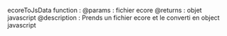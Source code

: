 ecoreToJsData function :
@params : fichier ecore
@returns : objet javascript
@description : Prends un fichier ecore et le converti en object javascript
